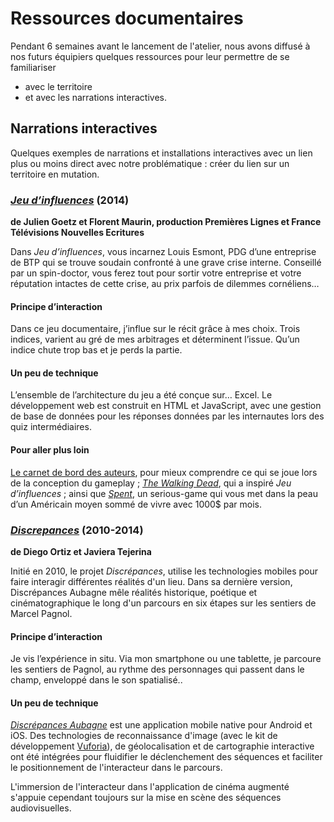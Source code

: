 # Ressources documentaires

Pendant 6 semaines avant le lancement de l'atelier, nous avons diffusé à nos futurs équipiers quelques ressources pour leur permettre de se familiariser 
- avec le territoire 
- et avec les narrations interactives.

## Narrations interactives

Quelques exemples de narrations et installations interactives avec un lien plus ou moins direct avec notre problématique : créer du lien sur un territoire en mutation.

### *[Jeu d’influences](http://jeu-d-influences.france5.fr/)* (2014)
**de Julien Goetz et Florent Maurin, production Premières Lignes et France Télévisions Nouvelles Ecritures**

Dans *Jeu d’influences*, vous incarnez Louis Esmont, PDG d’une entreprise de BTP qui se trouve soudain confronté à une grave crise interne. Conseillé par un spin-doctor, vous ferez tout pour sortir votre entreprise et votre réputation intactes de cette crise, au prix parfois de dilemmes cornéliens…

#### Principe d’interaction
Dans ce jeu documentaire, j’influe sur le récit grâce à mes choix. Trois indices, varient au gré de mes arbitrages et déterminent l’issue. Qu’un indice chute trop bas et je perds la partie.

#### Un peu de technique
L’ensemble de l’architecture du jeu a été conçue sur… Excel. Le développement web est construit en HTML et JavaScript, avec une gestion de base de données pour les réponses données par les internautes lors des quiz intermédiaires.

#### Pour aller plus loin 
[Le carnet de bord des auteurs](http://www.ulyces.co/baptiste-peyron/carnet-de-bord-jeu-influences-julien-goetz-florent-maurin/), pour mieux comprendre ce qui se joue lors de la conception du gameplay ; *[The Walking Dead](https://www.youtube.com/watch?v=JuxotWssdPY)*, qui a inspiré *Jeu d’influences* ; ainsi que *[Spent](http://playspent.org/html/)*, un serious-game qui vous met dans la peau d’un Américain moyen sommé de vivre avec 1000$ par mois.


### *[Discrepances](http://www.fluxo.fr/discrepances-1/)* (2010-2014)
**de Diego Ortiz et Javiera Tejerina**

Initié en 2010, le projet *Discrépances*, utilise les technologies mobiles pour faire interagir différentes réalités d'un lieu. Dans sa dernière version, Discrépances Aubagne mêle réalités historique, poétique et cinématographique le long d'un parcours en six étapes sur les sentiers de Marcel Pagnol. 

#### Principe d’interaction 
Je vis l’expérience in situ. Via mon smartphone ou une tablette, je parcoure les sentiers de Pagnol, au rythme des personnages qui passent dans le champ, enveloppé dans le son spatialisé..

#### Un peu de technique
*[Discrépances Aubagne](http://www.fluxo.fr/portfolio/discrepances-aubagne/)* est une application mobile native pour Android et iOS. Des technologies de reconnaissance d'image (avec le kit de développement [Vuforia](https://www.qualcomm.com/products/vuforia/features)), de géolocalisation et de cartographie interactive ont été intégrées pour fluidifier le déclenchement des séquences et faciliter le positionnement de l'interacteur dans le parcours. 

L'immersion de l'interacteur dans l'application de cinéma augmenté s'appuie cependant toujours sur la mise en scène des séquences audiovisuelles.
